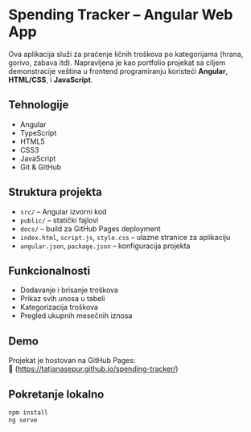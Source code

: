 # Spending Tracker – Angular Web App

Ova aplikacija služi za praćenje ličnih troškova po kategorijama (hrana, gorivo, zabava itd). Napravljena je kao portfolio projekat sa ciljem demonstracije veština u frontend programiranju koristeći **Angular**, **HTML/CSS**, i **JavaScript**.

## Tehnologije

- Angular
- TypeScript
- HTML5
- CSS3
- JavaScript
- Git & GitHub

## Struktura projekta

- `src/` – Angular izvorni kod
- `public/` – statički fajlovi
- `docs/` – build za GitHub Pages deployment
- `index.html`, `script.js`, `style.css` – ulazne stranice za aplikaciju
- `angular.json`, `package.json` – konfiguracija projekta

## Funkcionalnosti

- Dodavanje i brisanje troškova
- Prikaz svih unosa u tabeli
- Kategorizacija troškova
- Pregled ukupnih mesečnih iznosa

##  Demo

Projekat je hostovan na GitHub Pages:  
🔗 (https://tatjanasepur.github.io/spending-tracker/)

##  Pokretanje lokalno

```bash
npm install
ng serve
